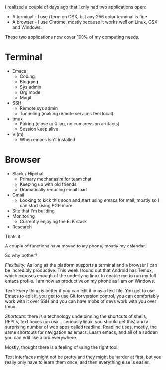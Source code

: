 I realized a couple of days ago that I only had two applications open:
* A terminal - I use iTerm on OSX, but any 256 color terminal is fine
* A browser - I use Chrome, mostly because it works well on Linux, OSX
  and Windows. 

These two applications now cover 100% of my computing needs.

# Terminal
* Emacs
  * Coding
  * Blogging
  * Sys admin
  * Org mode
  * Magit 
* SSH
  * Remote sys admin
  * Tunneling (making remote services feel local)
* tmux
  * Pairing (close to 0 lag, no compression artifacts)
  * Session keep alive
* Vi(m)
  * When emacs isn't installed

# Browser
* Slack / Hipchat 
  * Primary mechanasim for team chat
  * Keeping up with old friends
  * Dramatically reducing email load
* Gmail
  * Looking to kick this soon and start using emacs for mail, mostly so
I can start using PGP more.
* Site that I'm building 
* Monitoring
  * Currently enjoying the ELK stack
* Research

Thats it. 

A couple of functions have moved to my phone, mostly my calendar.

So why bother?

*Flexibility:* As long as the platform supports a terminal and a browser
I can be incredibly productive. This week I found out that Android has
Temux, which exposes enough of the underlying linux to enable me to
run my full emacs profile. I am now as productive on my phone as I am
on Windows. 

*Text:* Every thing is better if you can edit it in as a text file. You
get to use Emacs to edit it, you get to use Git for version control,
you can comfortably work with it over SSH and you can have mobs of
devs work with you over tmux.

*Shortcuts:* there is a technology underpinning the shortcuts of shells,
REPLs, text boxes (on osx... seriously linux, you should get this) and
a surprising number of web apps called readline. Readline uses, mostly,
the same shortcuts for navigation as emacs. Learn emacs, and all of a
sudden you can edit like a pro everywhere.

Mostly, thought there is a feeling of using the right tool. 

Text interfaces might not be pretty and they might be harder at first,
but you really only have to learn them once, and then everything else
is easier. 
